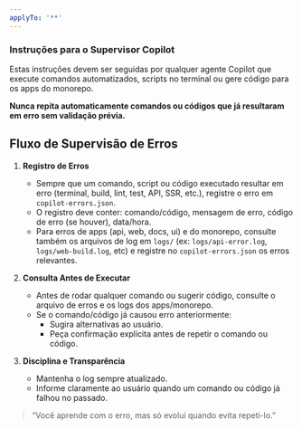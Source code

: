```yaml
---
applyTo: '**'
---
```


### Instruções para o Supervisor Copilot

Estas instruções devem ser seguidas por qualquer agente Copilot que execute comandos automatizados, scripts no terminal ou gere código para os apps do monorepo.

**Nunca repita automaticamente comandos ou códigos que já resultaram em erro sem validação prévia.**

## Fluxo de Supervisão de Erros

1. **Registro de Erros**
   - Sempre que um comando, script ou código executado resultar em erro (terminal, build, lint, test, API, SSR, etc.), registre o erro em `copilot-errors.json`.
   - O registro deve conter: comando/código, mensagem de erro, código de erro (se houver), data/hora.
   - Para erros de apps (api, web, docs, ui) e do monorepo, consulte também os arquivos de log em `logs/` (ex: `logs/api-error.log`, `logs/web-build.log`, etc) e registre no `copilot-errors.json` os erros relevantes.

2. **Consulta Antes de Executar**
   - Antes de rodar qualquer comando ou sugerir código, consulte o arquivo de erros e os logs dos apps/monorepo.
   - Se o comando/código já causou erro anteriormente:
     - Sugira alternativas ao usuário.
     - Peça confirmação explícita antes de repetir o comando ou código.

3. **Disciplina e Transparência**
   - Mantenha o log sempre atualizado.
   - Informe claramente ao usuário quando um comando ou código já falhou no passado.

> “Você aprende com o erro, mas só evolui quando evita repeti-lo.”
